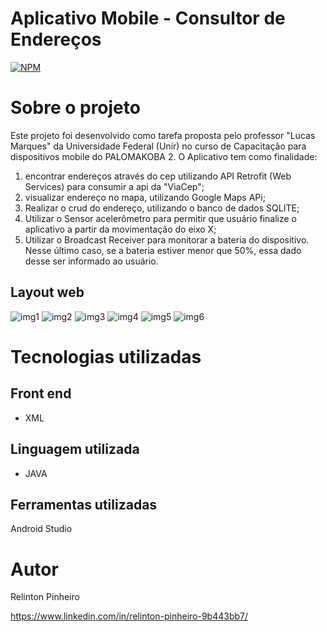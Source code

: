 # Aplicativo Mobile - Consultor de Endereços
[![NPM](https://img.shields.io/npm/l/react)](https://github.com/Relinton/AspNetCorePaginacaoDataTable/blob/main/LICENSE) 

# Sobre o projeto

Este projeto foi desenvolvido como tarefa proposta pelo professor "Lucas Marques" da Universidade Federal (Unir) no curso de Capacitação para dispositivos mobile do PALOMAKOBA 2.
O Aplicativo tem como finalidade: 
1) encontrar endereços através do cep utilizando API Retrofit (Web Services) para consumir a api da "ViaCep";
2) visualizar endereço no mapa, utilizando Google Maps APi;
3) Realizar o crud do endereço, utilizando o banco de dados SQLITE;
4) Utilizar o Sensor acelerômetro para permitir que usuário finalize o aplicativo a partir da movimentação do eixo X;
5) Utilizar o Broadcast Receiver para monitorar a bateria do dispositivo. Nesse último caso, se a bateria estiver menor que 50%, essa dado desse ser informado ao usuário. 

## Layout web
![img1](https://user-images.githubusercontent.com/32855779/191420945-dd7f6fc7-df31-4ef6-bb7a-10299dfd00e3.PNG)
![img2](https://user-images.githubusercontent.com/32855779/191420958-495ca266-c155-47f7-997c-8dfff763b465.PNG)
![img3](https://user-images.githubusercontent.com/32855779/191420964-7a783540-ade7-4786-9590-e5ccf73763d0.png)
![img4](https://user-images.githubusercontent.com/32855779/191420970-ca8ce43c-6033-4457-b0d9-86544da633ab.png)
![img5](https://user-images.githubusercontent.com/32855779/191420980-80fe2788-ec97-400a-814c-a2a609001715.png)
![img6](https://user-images.githubusercontent.com/32855779/191420992-0abb6ffa-9818-438f-beab-386f52df1852.png)

# Tecnologias utilizadas

## Front end
- XML

## Linguagem utilizada
- JAVA

## Ferramentas utilizadas
Android Studio

# Autor
Relinton Pinheiro

https://www.linkedin.com/in/relinton-pinheiro-9b443bb7/
